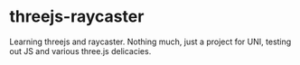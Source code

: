 # threejs-raycaster
Learning threejs and raycaster. Nothing much, just a project for UNI, testing out JS and various three.js delicacies.
